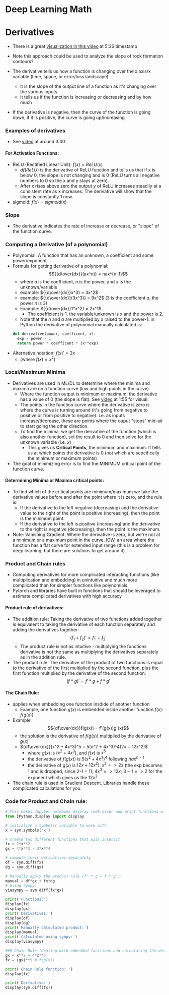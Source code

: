 # Deep Learning Math

# Derivatives

- There is a great [visualization in this video](https://www.udemy.com/course/deeplearning_x/learn/lecture/27841966#content) at 5:36 timestamp
- Note this approach could be used to analyze the slope of rock formation contours?

- The derivative tells us how a function is changing over the x axis/x variable (time, space, or error/loss landscape).
  - It is the slope of the output line of a function as it's changing over the various inputs
  - It tells us if the function is increasing or decreasing and by how much
- If the derivative is negative, then the curve of the function is going down, if it is positive, the curve is going up/increasing

### Examples of derivatives

- See [video](https://www.udemy.com/course/deeplearning_x/learn/lecture/27841964#content) at around 3:00

#### For Activation Functions:

- ReLU (Rectified Linear Unit): $f(x) = ReLU(x)$
  - $df(ReLU)$ is the derivative of ReLU function and tells us that if x is below 0, the slope is not changing and is 0 (ReLU turns all negative numbers to 0 so the x and y stays at zero).
  - After x rises above zero the output y of ReLU increases steadily at a consistent rate as x increases. The derivative will show that the slope is constantly 1 now.
- sigmoid: $f(x) = sigmoid(x)$

### Slope

- The derivative indicates the rate of increase or decrease, or "slope" of the function curve.

### Computing a Derivative (of a polynomial)

- Polynomial: A function that has an unknown, a coefficient and some power/exponent.
- Formula for getting derivative of a polynomial: $${{d\over{dx}}(ax^n)} = nax^{n-1}$$
  - where $a$ is the coefficient, $n$ is the power, and $x$ is the unknown/variable
  - example: ${{d\over{dx}}x^3} = 3x^2$
  - example: ${{d\over{dx}}(3x^3)} = 9x^2$ (3 is the coefficient $a$, the power $n$ is 3)
  - Example: ${{d\over{dx}}1*x^2} = 2x^1$
    - The coefficient is 1, the variable/unknown is x and the power is 2.
  - Note that the $n$ and $a$ are multiplied by x raised to the power-1: in Python the derivative of polynomial manually calculated is:
  ```python
  def derivative(power, coefficent, x):
    exp = power - 1
    return power * coefficent * (x**exp)
  ```
- Alternative notation: $f(x)' = 2x$
  - (where $f(x) = x^2$)

### Local/Maximum Minima

- Derivatives are used in ML/DL to determine where the minima and maxima are on a function curve (low and high points in the curve)
  - Where the function output is minimum or maximum, the derivative has a value of 0 (the slope is flat). See [video](https://www.udemy.com/course/deeplearning_x/learn/lecture/27841966#content) at 1:55 for visual.
  - The points in the function curve where the derivative is zero is where the curve is turning around (it's going from negative to positive or from positive to negative). i.e. as inputs increase/decrease, these are points where the ouput "stops" mid-air to start going the other direction.
  - To find the minima, we get the derivative of the function (which is also another function), set the result to 0 and then solve for the unknown variable (i.e. $x$)
    - This gives us **Critical Points**, the minimum and maximum. It tells us at which points the derivative is 0 (not which are sepcifically the minimum or maximum points)
- The goal of minimizing error is to find the MINIMUM critical point of the function curve.

#### Determining Minima or Maxima critical points:

- To find which of the critical points are minimum/maximum we take the derivative values before and after the point where it is zero, and the rule is:
  - If the derivative to the left negative (decreasing) and the derivative value to the right of the point is positive (increasing), then the point is the minimum point.
  - If the derivative to the left is positive (increasing) and the derivative to the right is negative (decreasing), then the point is the maximum.
- Note: Vanishing Gradient: Where the derivative is zero, but we're not at a minimum or a maximum point in the curve. IOW, an area where the function has a flat curve for extended input range (this is a problem for deep learning, but there are solutions to get around it)

### Product and Chain rules

- Computing derivatives for more complicated interacting functions (like multiplication and embedding) in unintuitive and much more complicated than for simpler functions like polynomials.
- Pytorch and libraries have built in functions that should be leveraged to estimate complicated derivatives with high accuracy

#### Product rule of derivatives:

- The addition rule: Taking the derivative of two functions added together is equivalent to taking the derivative of each function separately and adding the derivatives together: $$(f_1 + f_2)' = f_1' + f_2'$$
  - The product rule is not as intuitive - multiplying the functions derivative is not the same as multiplying the derivatives separately as in the addition rule.
- The product rule: The derivative of the product of two functions is equal to the derivative of the first multiplied by the second function, plus the first function multiplied by the derivative of the second function: $$(f * g)' = f' * g + f * g'$$

#### The Chain Rule:

- applies when embedding one function insdide of another function
  - Example, one function $g(x)$ is embedded inside another function $f(x)$: $f(g(x))$
- Example: $${df\over{dx}}f(g(x)) = f'(g(x))g'(x)$$
  - the solution is the derivative of $f(g(x))$ multiplied by the derivative of $g(x)$
  - ${df\over{dx}}(x^2 + 4x^3)^5 = 5(x^2 + 4x^3)^4(2x + 12x^2)$
    - where $g(x)$ is $(x^2 + 4x^3)$, and $f(x)$ is $x^5$
    - the derivative of $f(g(x))$ is $5(x^2 + 4x^3)^4$ following $nax^{n-1}$
    - the derivative of $g(x)$ is $(2x + 12x^2)$: $x^2 => 2x$ (the exp becomes 1 and is dropped, since 2-1 = 1); $4x^3 => 12x$; $3 - 1 => 2$ for the exponent which gives us the $12x^2$
- The chain rule is used in Gradient Descent. Libraries handle these complicated calculations for you.

### Code for Product and Chain rule:

```python
# This makes Jupyter notebook display look nicer and print functions with nice latek printing etc.
from IPython.display import display

# initialize a symbolic variable to work with
x = sym.symbols('x')

# create two different functions that will interact
fx = 2*x**2
gx = 4*x**3 - 3*x**4

# compute their derivatives separately
df = sym.diff(fx)
dg = sym.diff(gx)

# Manually apply the product rule (f' * g + f * g'):
manual = df*gx + fx*dg
# Using sympy:
viasympy = sym.diff(fx*gx)

print('Functions:')
display(fx)
display(gx)
print('Derivatives:')
display(df)
display(dg)
print('Manually calculated product:')
display(manual)
print('Calculated using sympy:')
display(viasympy)

### Chain Rule (dealing with embedded functions and calculating the derivative)
gx = x**2 + 4*x**3
fx = (gx)**5 # f(g(x))

print('Chain Rule function: ')
display(fx)

print('Derivative:')
display(sym.diff(fx))
```

